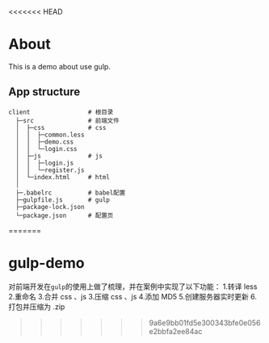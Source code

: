 <<<<<<< HEAD
# About
This is a demo about use gulp.

## App structure
```
client                # 根目录
  ├─src               # 前端文件
  │  ├─css            # css
  │  │  ├─common.less
  │  │  ├─demo.css
  │  │  └─login.css 
  │  ├─js             # js
  │  │  ├─login.js
  │  │  └─register.js
  │  └─index.html     # html
  │     
  ├─.babelrc          # babel配置
  ├─gulpfile.js       # gulp
  ├─package-lock.json
  └─package.json      # 配置页
```
=======
# gulp-demo
对前端开发在`gulp`的使用上做了梳理，并在案例中实现了以下功能：
    1.转译 less
    2.重命名
    3.合并 css 、js
    3.压缩 css 、js
    4.添加 MD5
    5.创建服务器实时更新
    6.打包并压缩为 .zip
>>>>>>> 9a6e9bb01fd5e300343bfe0e056e2bbfa2ee84ac
